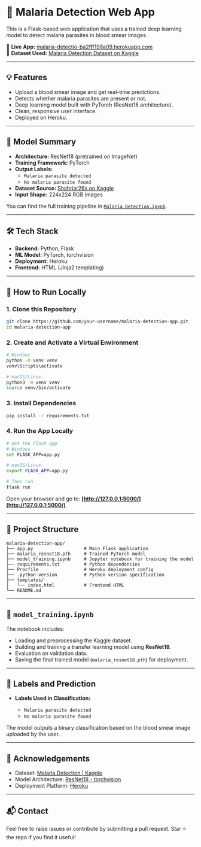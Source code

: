 # 🦠 Malaria Detection Web App

This is a Flask-based web application that uses a trained deep learning model to detect malaria parasites in blood smear images.

🔗 **Live App:** [malaria-detectio-ba2fff198a09.herokuapp.com](https://malaria-detectio-ba2fff198a09.herokuapp.com/)  
📂 **Dataset Used:** [Malaria Detection Dataset on Kaggle](https://www.kaggle.com/datasets/shahriar26s/malaria-detection/data)

---

## 💡 Features

- Upload a blood smear image and get real-time predictions.
- Detects whether malaria parasites are present or not.
- Deep learning model built with PyTorch (ResNet18 architecture).
- Clean, responsive user interface.
- Deployed on Heroku.

---

## 🧠 Model Summary

- **Architecture:** ResNet18 (pretrained on ImageNet)
- **Training Framework:** PyTorch
- **Output Labels:**
  - `Malaria parasite detected`
  - `No malaria parasite found`
- **Dataset Source:** [Shahriar26s on Kaggle](https://www.kaggle.com/datasets/shahriar26s/malaria-detection/data)
- **Input Shape:** 224x224 RGB images

You can find the full training pipeline in [`Malaria Detection.ipynb`](./model_training.ipynb).

---

## 🛠 Tech Stack

- **Backend:** Python, Flask
- **ML Model:** PyTorch, torchvision
- **Deployment:** Heroku
- **Frontend:** HTML (Jinja2 templating)

---

## 🚀 How to Run Locally

### 1. Clone this Repository

```bash
git clone https://github.com/your-username/malaria-detection-app.git
cd malaria-detection-app
````

### 2. Create and Activate a Virtual Environment

```bash
# Windows
python -m venv venv
venv\Scripts\activate

# macOS/Linux
python3 -m venv venv
source venv/bin/activate
```

### 3. Install Dependencies

```bash
pip install -r requirements.txt
```

### 4. Run the App Locally

```bash
# Set the Flask app
# Windows
set FLASK_APP=app.py

# macOS/Linux
export FLASK_APP=app.py

# Then run
flask run
```

Open your browser and go to:
**[http://127.0.0.1:5000/](http://127.0.0.1:5000/)**

---

## 📁 Project Structure

```
malaria-detection-app/
├── app.py                   # Main Flask application
├── malaria_resnet18.pth     # Trained PyTorch model
├── model_training.ipynb     # Jupyter notebook for training the model
├── requirements.txt         # Python dependencies
├── Procfile                 # Heroku deployment config
├── .python-version          # Python version specification
├── templates/
│   └── index.html           # Frontend HTML
└── README.md
```

---

## 📓 `model_training.ipynb`

The notebook includes:

* Loading and preprocessing the Kaggle dataset.
* Building and training a transfer learning model using **ResNet18**.
* Evaluation on validation data.
* Saving the final trained model (`malaria_resnet18.pth`) for deployment.

---

## 🔎 Labels and Prediction

* **Labels Used in Classification:**

  * `Malaria parasite detected`
  * `No malaria parasite found`

The model outputs a binary classification based on the blood smear image uploaded by the user.

---

## 🙏 Acknowledgements

* Dataset: [Malaria Detection | Kaggle](https://www.kaggle.com/datasets/shahriar26s/malaria-detection/data)
* Model Architecture: [ResNet18 - torchvision](https://pytorch.org/vision/stable/models.html)
* Deployment Platform: [Heroku](https://www.heroku.com)

---

## 📬 Contact

Feel free to raise issues or contribute by submitting a pull request.
Star ⭐ the repo if you find it useful!

```

 
